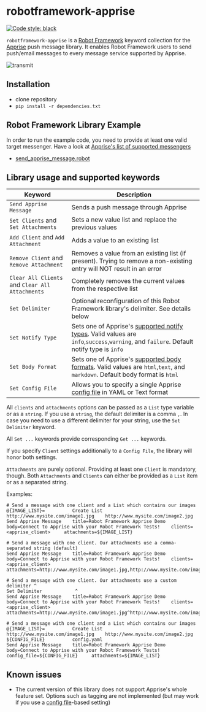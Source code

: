 # robotframework-apprise
[![Code style: black](https://img.shields.io/badge/code%20style-black-000000.svg)](https://github.com/psf/black)

```robotframework-apprise``` is a [Robot Framework](https://www.robotframework.org) keyword collection for the [Apprise](https://github.com/caronc/apprise) push message library. It enables Robot Framework users to send push/email messages to every message service supported by Apprise.

![transmit](img/message.jpg)

## Installation

- clone repository
- ``pip install -r dependencies.txt``

## Robot Framework Library Example

In order to run the example code, you need to provide at least one valid target messenger. Have a look at [Apprise's list of supported messengers](https://github.com/caronc/apprise/wiki)

- [send_apprise_message.robot](src/send_apprise_message.robot)

## Library usage and supported keywords

| Keyword|Description|
|------- |-----------|
|``Send Apprise Message``|Sends a push message through Apprise|
|``Set Clients`` and ``Set Attachments``|Sets a new value list and replace the previous values|
|``Add Client`` and ``Add Attachment``|Adds a value to an existing list|
|``Remove Client`` and ``Remove Attachment``|Removes a value from an existing list (if present). Trying to remove a non-existing entry will NOT result in an error|
|``Clear All Clients`` and ``Clear All Attachments``|Completely removes the current values from the respective list|
|``Set Delimiter``|Optional reconfiguration of this Robot Framework library's delimiter. See details below|
|``Set Notify Type``|Sets one of Apprise's [supported notify types](https://github.com/caronc/apprise/wiki/Development_API#message-types-and-themes). Valid values are ``info``,``success``,``warning``, and ``failure``. Default notify type is ``info``|
|``Set Body Format``|Sets one of Apprise's [supported body formats](https://github.com/caronc/apprise/wiki/Development_API#notify--send-notifications). Valid values are ``html``,``text``, and ``markdown``. Default body format is ``html``|
|``Set Config File``|Allows you to specify a single Apprise [config file](https://github.com/caronc/apprise#configuration-files) in YAML or Text format |


All ``clients`` and ``attachments`` options can be passed as a ``List`` type variable or as a ``string``. If you use a ``string``, the default delimiter is a comma ``,``. In case you need to use a different delimiter for your string, use the ``Set Delimiter`` keyword.

All ``Set ...`` keywords provide corresponding ``Get ...`` keywords.

If you specify ``Client`` settings additionally to a ``Config File``, the library will honor both settings.

``Attachments`` are purely optional. Providing at least one ``Client`` is mandatory, though. Both ``Attachments`` and ``Clients`` can either be provided as a ``List`` item or as a separated string.

Examples:

```robot
# Send a message with one client and a List which contains our images
@{IMAGE_LIST}=          Create List     http://www.mysite.com/image1.jpg    http://www.mysite.com/image2.jpg
Send Apprise Message    title=Robot Framework Apprise Demo   body=Connect to Apprise with your Robot Framework Tests!    clients=<apprise_client>     attachments=${IMAGE_LIST}
```

```robot
# Send a message with one client. Our attachments use a comma-separated string (default)
Send Apprise Message    title=Robot Framework Apprise Demo   body=Connect to Apprise with your Robot Framework Tests!    clients=<apprise_client>     attachments=http://www.mysite.com/image1.jpg,http://www.mysite.com/image2.jpg
```

```robot
# Send a message with one client. Our attachments use a custom delimiter ^
Set Delimiter            ^
Send Apprise Message    title=Robot Framework Apprise Demo   body=Connect to Apprise with your Robot Framework Tests!    clients=<apprise_client>     attachments=http://www.mysite.com/image1.jpg^http://www.mysite.com/image2.jpg
```

```robot
# Send a message with one client and a List which contains our images
@{IMAGE_LIST}=          Create List     http://www.mysite.com/image1.jpg    http://www.mysite.com/image2.jpg
${CONFIG_FILE}          config.yaml
Send Apprise Message    title=Robot Framework Apprise Demo   body=Connect to Apprise with your Robot Framework Tests!    config_file=${CONFIG_FILE}     attachments=${IMAGE_LIST}
```


## Known issues

- The current version of this library does not support Apprise's whole feature set. Options such as tagging are not implemented (but may work if you use a [config file](https://github.com/caronc/apprise#configuration-files)-based setting)
